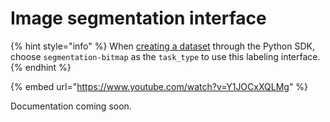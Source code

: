 # Image segmentation interface

{% hint style="info" %}
When [creating a dataset](../../python-sdk.md#create-a-dataset) through the Python SDK, choose `segmentation-bitmap` as the `task_type` to use this labeling interface.&#x20;
{% endhint %}

{% embed url="https://www.youtube.com/watch?v=Y1JOCxXQLMg" %}

Documentation coming soon.
